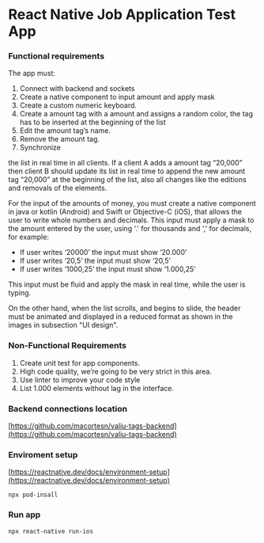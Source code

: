 # React Native Job Application Test App

### Functional requirements

The app must:

1. Connect with backend and sockets
1. Create a native component to input amount and apply mask
1. Create a custom numeric keyboard.
1. Create a amount tag with a amount and assigns a random color, the tag has to be inserted at the beginning of the list
1. Edit the amount tag’s name.
1. Remove the amount tag.
1. Synchronize

the list in real time in all clients. If a client A adds a amount tag “20,000” then client B should update its list in real time to append the new amount tag “20,000” at the beginning of the list, also all changes like the editions and removals of the elements.

For the input of the amounts of money, you must create a native component in java or kotlin (Android) and Swift or Objective-C (iOS), that allows the user to write whole numbers and decimals. This input must apply a mask to the amount entered by the user, using '.' for thousands and ',' for decimals, for example:

- If user writes ‘20000’ the input must show ‘20.000’
- If user writes ‘20,5’ the input must show ‘20,5’
- If user writes ‘1000,25’ the input must show ‘1.000,25’

This input must be fluid and apply the mask in real time, while the user is typing.

On the other hand, when the list scrolls, and begins to slide, the header must be animated and displayed in a reduced format as shown in the images in subsection "UI design".

### **Non-Functional Requirements**

1. Create unit test for app components.
1. High code quality, we’re going to be very strict in this area.
1. Use linter to improve your code style
1. List 1.000 elements without lag in the interface.

### Backend connections location

[https://github.com/macortesn/valiu-tags-backend](https://github.com/macortesn/valiu-tags-backend)

### Enviroment setup

[https://reactnative.dev/docs/environment-setup](https://reactnative.dev/docs/environment-setup)

`npx pod-insall`

### Run app

`npx react-native run-ios`
